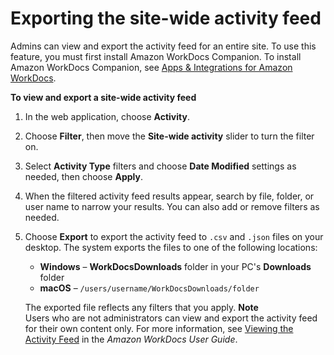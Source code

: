 # Exporting the site\-wide activity feed<a name="site-activity"></a>

Admins can view and export the activity feed for an entire site\. To use this feature, you must first install Amazon WorkDocs Companion\. To install Amazon WorkDocs Companion, see [Apps & Integrations for Amazon WorkDocs](https://amazonworkdocs.com/apps.html)\.

**To view and export a site\-wide activity feed**

1. In the web application, choose **Activity**\.

1. Choose **Filter**, then move the **Site\-wide activity** slider to turn the filter on\.

1. Select **Activity Type** filters and choose **Date Modified** settings as needed, then choose **Apply**\.

1. When the filtered activity feed results appear, search by file, folder, or user name to narrow your results\. You can also add or remove filters as needed\.

1. Choose **Export** to export the activity feed to `.csv` and `.json` files on your desktop\. The system exports the files to one of the following locations:
   + **Windows** – **WorkDocsDownloads** folder in your PC's **Downloads** folder
   + **macOS** – `/users/username/WorkDocsDownloads/folder`

   The exported file reflects any filters that you apply\.
**Note**  
Users who are not administrators can view and export the activity feed for their own content only\. For more information, see [Viewing the Activity Feed](https://docs.aws.amazon.com/workdocs/latest/userguide/activity_feed.html) in the *Amazon WorkDocs User Guide*\.